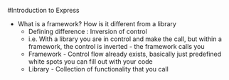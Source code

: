 #Introduction to Express

* What is a framework? How is it different from a library  
  * Defining difference : Inversion of control
  - i.e. With a library you are in control and make the call, but within a framework, the control is inverted - the framework calls you
  * Framework - Control flow already exists, basically just predefined white spots you can fill out with your code
  * Library - Collection of functionality that you call